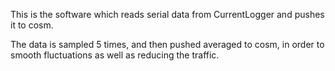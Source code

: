 This is the software which reads serial data from CurrentLogger and pushes it to cosm.

The data is sampled 5 times, and then pushed averaged to cosm, in order to smooth fluctuations as well as reducing the traffic.
